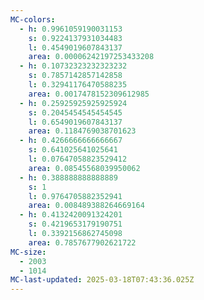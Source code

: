 ```yaml
---
MC-colors:
  - h: 0.9961059190031153
    s: 0.9224137931034483
    l: 0.4549019607843137
    area: 0.00006242197253433208
  - h: 0.10732323232323232
    s: 0.7857142857142858
    l: 0.32941176470588235
    area: 0.0017478152309612985
  - h: 0.25925925925925924
    s: 0.2045454545454545
    l: 0.6549019607843137
    area: 0.1184769038701623
  - h: 0.4266666666666667
    s: 0.641025641025641
    l: 0.07647058823529412
    area: 0.08545568039950062
  - h: 0.388888888888889
    s: 1
    l: 0.9764705882352941
    area: 0.008489388264669164
  - h: 0.4132420091324201
    s: 0.4219653179190751
    l: 0.3392156862745098
    area: 0.7857677902621722
MC-size:
  - 2003
  - 1014
MC-last-updated: 2025-03-18T07:43:36.025Z
---
```


